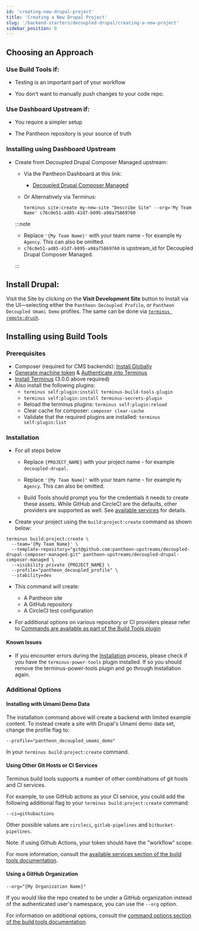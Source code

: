 ```yaml
---
id: 'creating-new-drupal-project'
title: 'Creating a New Drupal Project'
slug: '/backend-starters/decoupled-drupal/creating-a-new-project'
sidebar_position: 0
---
```


## Choosing an Approach

### Use Build Tools if:

- Testing is an important part of your workflow

- You don’t want to manually push changes to your code repo.

### Use Dashboard Upstream if:

- You require a simpler setup

- The Pantheon repository is your source of truth

### Installing using Dashboard Upstream

- Create from Decoupled Drupal Composer Managed upstream:

  - Via the Pantheon Dashboard at this link:

    - [Decoupled Drupal Composer Managed](https://dashboard.pantheon.io/sites/create?upstream_id=c76c0e51-ad85-41d7-b095-a98a75869760)

  - Or Alternatively via Terminus:

    ```
    terminus site:create my-new-site "Describe Site" --org='My Team Name' c76c0e51-ad85-41d7-b095-a98a75869760
    ```

  :::note

  - Replace `'{My Team Name}'` with your team name - for example `My Agency`.
    This can also be omitted.
  - `c76c0e51-ad85-41d7-b095-a98a75869760` is upstream_id for Decoupled Drupal
    Composer Managed.

  :::

## Install Drupal:

Visit the Site by clicking on the **Visit Development Site** button to Install
via the UI—selecting either the `Pantheon Decoupled Profile`, or
`Pantheon Decoupled Umami Demo` profiles. The same can be done via
[`terminus remote:drush`](https://pantheon.io/docs/terminus/commands/remote-drush).

## Installing using Build Tools

### Prerequisites

- Composer (required for CMS backends):
  [Install Globally](https://getcomposer.org/download/)
- [Generate machine token](https://pantheon.io/docs/machine-tokens#create-a-machine-token)
  &
  [Authenticate into Terminus](https://pantheon.io/docs/machine-tokens#authenticate-into-terminus)
- [Install Terminus](https://pantheon.io/docs/terminus/install) (3.0.0 above
  required)
- Also install the following plugins:
  - `terminus self:plugin:install terminus-build-tools-plugin`
  - `terminus self:plugin:install terminus-secrets-plugin`
  - Reload the terminus plugins: `terminus self:plugin:reload`
  - Clear cache for composer: `composer clear-cache`
  - Validate that the required plugins are installed:
    `terminus self:plugin:list`

### Installation

- For all steps below

  - Replace `{PROJECT_NAME}` with your project name - for example
    `decoupled-drupal`.

  - Replace `'{My Team Name}'` with your team name - for example `My Agency`.
    This can also be omitted.

  - Build Tools should prompt you for the credentials it needs to create these
    assets. While GitHub and CircleCI are the defaults, other providers are
    supported as well. See
    [available services](https://github.com/pantheon-systems/terminus-build-tools-plugin#available-services)
    for details.

- Create your project using the `build:project:create` command as shown below:

```
terminus build:project:create \
  --team='{My Team Name}' \
  --template-repository="git@github.com:pantheon-upstreams/decoupled-drupal-composer-managed.git" pantheon-upstreams/decoupled-drupal-composer-managed \
  --visibility private {PROJECT_NAME} \
  --profile="pantheon_decoupled_profile" \
  --stability=dev
```

- This command will create:

  - A Pantheon site
  - A GitHub repository
  - A CircleCI test configuration

- For additional options on various repository or CI providers please refer to
  [Commands are available as part of the Build Tools plugin](https://github.com/pantheon-systems/terminus-build-tools-plugin#commands)

#### Known Issues

- If you encounter errors during the [Installation](#installation) process,
  please check if you have the `terminus-power-tools` plugin installed. If so
  you should remove the terminus-power-tools plugin and go through Installation
  again.

### Additional Options

#### Installing with Umami Demo Data

The installation command above will create a backend with limited example
content. To instead create a site with Drupal's Umami demo data set, change the
profile flag to:

`--profile="pantheon_decoupled_umami_demo"`

In your `terminus build:project:create` command.

#### Using Other Git Hosts or CI Services

Terminus build tools supports a number of other combinations of git hosts and CI
services.

For example, to use GitHub actions as your CI service, you could add the
following additional flag to your `terminus build:project:create` command:

`--ci=githubactions`

Other possible values are `circleci`, `gitlab-pipelines` and
`bitbucket-pipelines`.

Note: if using Github Actions, your token should have the "workflow" scope.

For more information, consult the
[available services section of the build tools documentation](https://github.com/pantheon-systems/terminus-build-tools-plugin#available-services).

#### Using a GitHub Organization

`--org="{My Organization Name}"`

If you would like the repo created to be under a GitHub organization instead of
the authenticated user's namespace, you can use the `--org` option.

For information on additional options, consult the
[command options section of the build tools documentation](https://github.com/pantheon-systems/terminus-build-tools-plugin#command-options).
